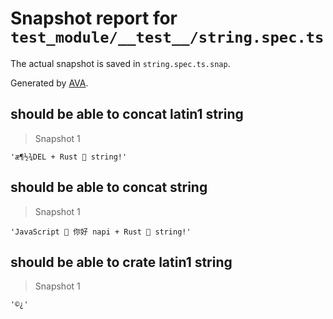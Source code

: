 # Snapshot report for `test_module/__test__/string.spec.ts`

The actual snapshot is saved in `string.spec.ts.snap`.

Generated by [AVA](https://avajs.dev).

## should be able to concat latin1 string

> Snapshot 1

    'æ¶½¾DEL     + Rust 🦀 string!'

## should be able to concat string

> Snapshot 1

    'JavaScript 🌳 你好 napi + Rust 🦀 string!'

## should be able to crate latin1 string

> Snapshot 1

    '©¿'
